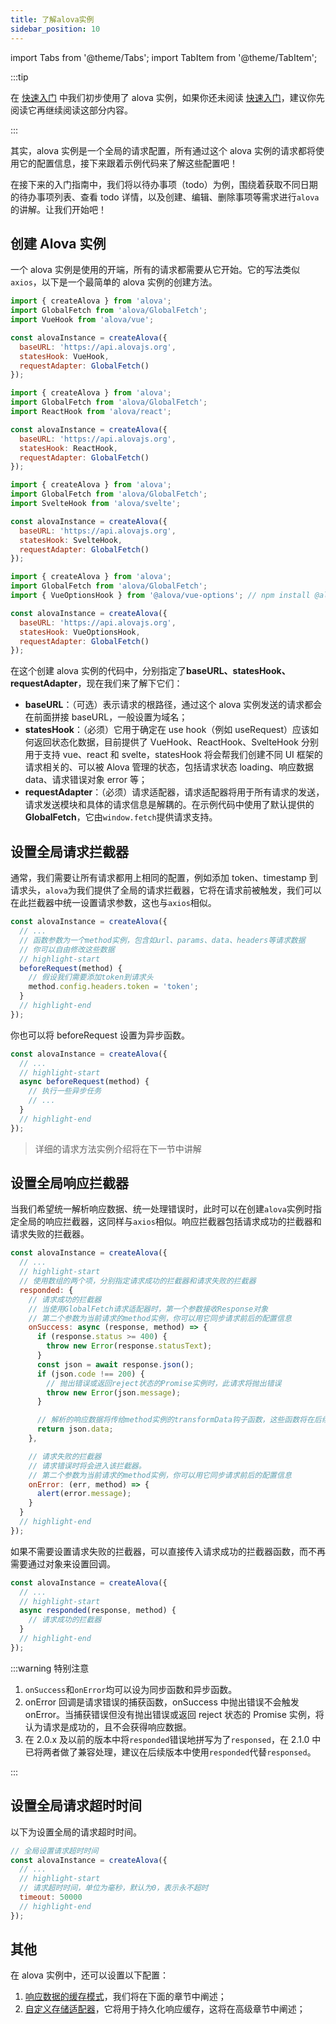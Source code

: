 ```yaml
---
title: 了解alova实例
sidebar_position: 10
---
```


import Tabs from '@theme/Tabs';
import TabItem from '@theme/TabItem';

:::tip

在 [快速入门](/tutorial/get-started/quick-start) 中我们初步使用了 alova 实例，如果你还未阅读 [快速入门](/tutorial/get-started/quick-start)，建议你先阅读它再继续阅读这部分内容。

:::

其实，alova 实例是一个全局的请求配置，所有通过这个 alova 实例的请求都将使用它的配置信息，接下来跟着示例代码来了解这些配置吧！

在接下来的入门指南中，我们将以待办事项（todo）为例，围绕着获取不同日期的待办事项列表、查看 todo 详情，以及创建、编辑、删除事项等需求进行`alova`的讲解。让我们开始吧！

## 创建 Alova 实例

一个 alova 实例是使用的开端，所有的请求都需要从它开始。它的写法类似`axios`，以下是一个最简单的 alova 实例的创建方法。

<Tabs groupId="framework">
<TabItem value="1" label="vue composition">

```javascript
import { createAlova } from 'alova';
import GlobalFetch from 'alova/GlobalFetch';
import VueHook from 'alova/vue';

const alovaInstance = createAlova({
  baseURL: 'https://api.alovajs.org',
  statesHook: VueHook,
  requestAdapter: GlobalFetch()
});
```

</TabItem>
<TabItem value="2" label="react">

```javascript
import { createAlova } from 'alova';
import GlobalFetch from 'alova/GlobalFetch';
import ReactHook from 'alova/react';

const alovaInstance = createAlova({
  baseURL: 'https://api.alovajs.org',
  statesHook: ReactHook,
  requestAdapter: GlobalFetch()
});
```

</TabItem>
<TabItem value="3" label="svelte">

```javascript
import { createAlova } from 'alova';
import GlobalFetch from 'alova/GlobalFetch';
import SvelteHook from 'alova/svelte';

const alovaInstance = createAlova({
  baseURL: 'https://api.alovajs.org',
  statesHook: SvelteHook,
  requestAdapter: GlobalFetch()
});
```

</TabItem>
<TabItem value="4" label="vue options">

```javascript
import { createAlova } from 'alova';
import GlobalFetch from 'alova/GlobalFetch';
import { VueOptionsHook } from '@alova/vue-options'; // npm install @alova/vue-options

const alovaInstance = createAlova({
  baseURL: 'https://api.alovajs.org',
  statesHook: VueOptionsHook,
  requestAdapter: GlobalFetch()
});
```

</TabItem>
</Tabs>

在这个创建 alova 实例的代码中，分别指定了**baseURL、statesHook、requestAdapter**，现在我们来了解下它们：

- **baseURL**：（可选）表示请求的根路径，通过这个 alova 实例发送的请求都会在前面拼接 baseURL，一般设置为域名；
- **statesHook**：（必须）它用于确定在 use hook（例如 useRequest）应该如何返回状态化数据，目前提供了 VueHook、ReactHook、SvelteHook 分别用于支持 vue、react 和 svelte，statesHook 将会帮我们创建不同 UI 框架的请求相关的、可以被 Alova 管理的状态，包括请求状态 loading、响应数据 data、请求错误对象 error 等；
- **requestAdapter**：（必须）请求适配器，请求适配器将用于所有请求的发送，请求发送模块和具体的请求信息是解耦的。在示例代码中使用了默认提供的 **GlobalFetch**，它由`window.fetch`提供请求支持。

## 设置全局请求拦截器

通常，我们需要让所有请求都用上相同的配置，例如添加 token、timestamp 到请求头，`alova`为我们提供了全局的请求拦截器，它将在请求前被触发，我们可以在此拦截器中统一设置请求参数，这也与`axios`相似。

```javascript
const alovaInstance = createAlova({
  // ...
  // 函数参数为一个method实例，包含如url、params、data、headers等请求数据
  // 你可以自由修改这些数据
  // highlight-start
  beforeRequest(method) {
    // 假设我们需要添加token到请求头
    method.config.headers.token = 'token';
  }
  // highlight-end
});
```

你也可以将 beforeRequest 设置为异步函数。

```javascript
const alovaInstance = createAlova({
  // ...
  // highlight-start
  async beforeRequest(method) {
    // 执行一些异步任务
    // ...
  }
  // highlight-end
});
```

> 详细的请求方法实例介绍将在下一节中讲解

## 设置全局响应拦截器

当我们希望统一解析响应数据、统一处理错误时，此时可以在创建`alova`实例时指定全局的响应拦截器，这同样与`axios`相似。响应拦截器包括请求成功的拦截器和请求失败的拦截器。

```javascript
const alovaInstance = createAlova({
  // ...
  // highlight-start
  // 使用数组的两个项，分别指定请求成功的拦截器和请求失败的拦截器
  responded: {
    // 请求成功的拦截器
    // 当使用GlobalFetch请求适配器时，第一个参数接收Response对象
    // 第二个参数为当前请求的method实例，你可以用它同步请求前后的配置信息
    onSuccess: async (response, method) => {
      if (response.status >= 400) {
        throw new Error(response.statusText);
      }
      const json = await response.json();
      if (json.code !== 200) {
        // 抛出错误或返回reject状态的Promise实例时，此请求将抛出错误
        throw new Error(json.message);
      }

      // 解析的响应数据将传给method实例的transformData钩子函数，这些函数将在后续讲解
      return json.data;
    },

    // 请求失败的拦截器
    // 请求错误时将会进入该拦截器。
    // 第二个参数为当前请求的method实例，你可以用它同步请求前后的配置信息
    onError: (err, method) => {
      alert(error.message);
    }
  }
  // highlight-end
});
```

如果不需要设置请求失败的拦截器，可以直接传入请求成功的拦截器函数，而不再需要通过对象来设置回调。

```javascript
const alovaInstance = createAlova({
  // ...
  // highlight-start
  async responded(response, method) {
    // 请求成功的拦截器
  }
  // highlight-end
});
```

:::warning 特别注意

1. `onSuccess`和`onError`均可以设为同步函数和异步函数。
2. onError 回调是请求错误的捕获函数，onSuccess 中抛出错误不会触发 onError。当捕获错误但没有抛出错误或返回 reject 状态的 Promise 实例，将认为请求是成功的，且不会获得响应数据。
3. 在 2.0.x 及以前的版本中将`responded`错误地拼写为了`responsed`，在 2.1.0 中已将两者做了兼容处理，建议在后续版本中使用`responded`代替`responsed`。

:::

## 设置全局请求超时时间

以下为设置全局的请求超时时间。

```javascript
// 全局设置请求超时时间
const alovaInstance = createAlova({
  // ...
  // highlight-start
  // 请求超时时间，单位为毫秒，默认为0，表示永不超时
  timeout: 50000
  // highlight-end
});
```

## 其他

在 alova 实例中，还可以设置以下配置：

1. [响应数据的缓存模式](/tutorial/learning/response-cache)，我们将在下面的章节中阐述；
2. [自定义存储适配器](../advanced/custom-storage-adapter)，它将用于持久化响应缓存，这将在高级章节中阐述；
